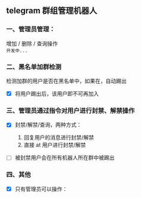 ## telegram 群组管理机器人

### 一、管理员管理：
增加 / 删除 / 查询操作   
`开发中...`

### 二、黑名单加群检测
检测加群的用户是否在黑名单中，如果在，自动踢出    
- [x] 将用户踢出后，该用户即不可再加入 

### 三、管理员通过指令对用户进行封禁、解禁操作
- [x] 封禁/解禁/查询，两种方式：
   1. 回复用户的消息进行封禁/解禁
   2. 直接 at 用户进行封禁/解禁
   
- [ ] 被封禁用户会在所有机器人所在群中被踢出
 
### 四、其他
- [x] 只有管理员可以操作：


